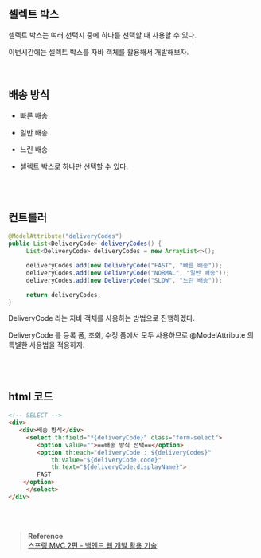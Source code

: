## 셀렉트 박스

셀렉트 박스는 여러 선택지 중에 하나를 선택할 때 사용할 수 있다. 

이번시간에는 셀렉트 박스를 자바 객체를 활용해서 개발해보자.

<br/>

## 배송 방식

- 빠른 배송

- 일반 배송
- 느린 배송
- 셀렉트 박스로 하나만 선택할 수 있다.

<br/><br/>

## 컨트롤러

```java
@ModelAttribute("deliveryCodes")
public List<DeliveryCode> deliveryCodes() {
	 List<DeliveryCode> deliveryCodes = new ArrayList<>();

	 deliveryCodes.add(new DeliveryCode("FAST", "빠른 배송"));
	 deliveryCodes.add(new DeliveryCode("NORMAL", "일반 배송"));
	 deliveryCodes.add(new DeliveryCode("SLOW", "느린 배송"));

	 return deliveryCodes;
}
```

DeliveryCode 라는 자바 객체를 사용하는 방법으로 진행하겠다.

DeliveryCode 를 등록 폼, 조회, 수정 폼에서 모두 사용하므로 @ModelAttribute 의 특별한 사용법을 적용하자.


<br/><br/>

## html 코드

```html
<!-- SELECT -->
<div>
   <div>배송 방식</div>
     <select th:field="*{deliveryCode}" class="form-select">
        <option value="">==배송 방식 선택==</option>
        <option th:each="deliveryCode : ${deliveryCodes}" 
	        th:value="${deliveryCode.code}" 
	        th:text="${deliveryCode.displayName}">
		FAST
	</option>	
     </select>
</div>
```


<br/><br/>


>**Reference** <br/>[스프링 MVC 2편 - 백엔드 웹 개발 활용 기술](https://www.inflearn.com/course/%EC%8A%A4%ED%94%84%EB%A7%81-mvc-2)